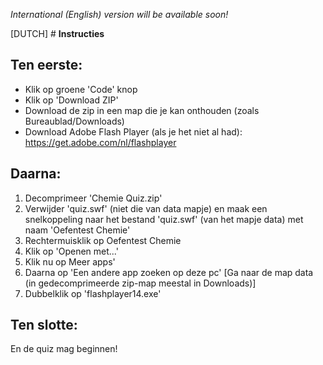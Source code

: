 _International (English) version will be available soon!_

[DUTCH] # **Instructies**

## **Ten eerste:**
* Klik op groene 'Code' knop
* Klik op 'Download ZIP'
* Download de zip in een map die je kan onthouden (zoals Bureaublad/Downloads)
* Download Adobe Flash Player (als je het niet al had): https://get.adobe.com/nl/flashplayer

## **Daarna:**
1. Decomprimeer 'Chemie Quiz.zip'
2. Verwijder 'quiz.swf' (niet die van data mapje) en maak een snelkoppeling 
naar het bestand 'quiz.swf' (van het mapje data) met naam 'Oefentest Chemie'
3. Rechtermuisklik op Oefentest Chemie
4. Klik op 'Openen met...'
5. Klik nu op Meer apps'
6. Daarna op 'Een andere app zoeken op deze pc'
[Ga naar de map data (in gedecomprimeerde zip-map meestal in Downloads)]
7. Dubbelklik op 'flashplayer14.exe'

## **Ten slotte:**
En de quiz mag beginnen!
